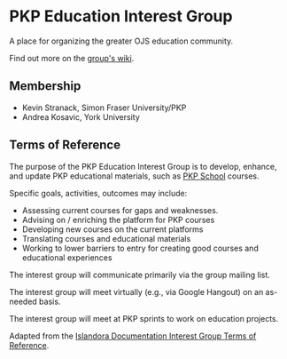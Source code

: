 # PKP Education Interest Group

A place for organizing the greater OJS education community.

Find out more on the <a href="https://github.com/pkp/education-interest-group/wiki">group's wiki</a>.

## Membership

- Kevin Stranack, Simon Fraser University/PKP
- Andrea Kosavic, York University

## Terms of Reference

The purpose of the PKP Education Interest Group is to develop, enhance, and update PKP educational materials, such as <a href="https://pkpschool.sfu.ca">PKP School</a> courses.

Specific goals, activities, outcomes may include:

* Assessing current courses for gaps and weaknesses.
* Advising on / enriching the platform for PKP courses
* Developing new courses on the current platforms
* Translating courses and educational materials
* Working to lower barriers to entry for creating good courses and educational experiences

The interest group will communicate primarily via the group mailing list.

The interest group will meet virtually (e.g., via Google Hangout) on an as-needed basis.

The interest group will meet at PKP sprints to work on education projects.

Adapted from the <a href="https://github.com/AhemNason/Islandora-Documentation-Interest-Group">Islandora Documentation Interest Group Terms of Reference</a>.
